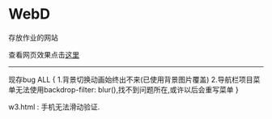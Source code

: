 # WebD

存放作业的网站</strong>

查看网页效果点击[这里](https://mc8.me)

---

现存bug</h3>
ALL {
    1.背景切换动画始终出不来(已使用背景图片覆盖)
    2.导航栏项目菜单无法使用backdrop-filter: blur(),找不到问题所在,或许以后会重写菜单
}

w3.html : 手机无法滑动验证.
